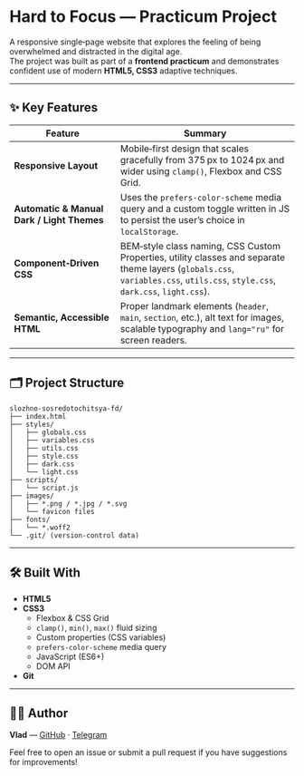 # Hard to Focus — Practicum Project

A responsive single‑page website that explores the feeling of being overwhelmed and distracted in the digital age.  
The project was built as part of a **frontend practicum** and demonstrates confident use of modern **HTML5, CSS3** adaptive techniques.

---

## ✨ Key Features

| Feature                                    | Summary                                                                                                                                                                       |
| ------------------------------------------ | ----------------------------------------------------------------------------------------------------------------------------------------------------------------------------- |
| **Responsive Layout**                      | Mobile‑first design that scales gracefully from 375 px to 1024 px and wider using `clamp()`, Flexbox and CSS Grid.                                                            |
| **Automatic & Manual Dark / Light Themes** | Uses the `prefers‑color‑scheme` media query and a custom toggle written in JS to persist the user’s choice in `localStorage`.                                                 |
| **Component‑Driven CSS**                   | BEM‑style class naming, CSS Custom Properties, utility classes and separate theme layers (`globals.css`, `variables.css`, `utils.css`, `style.css`, `dark.css`, `light.css`). |
| **Semantic, Accessible HTML**              | Proper landmark elements (`header`, `main`, `section`, etc.), alt text for images, scalable typography and `lang="ru"` for screen readers.                                    |

---

## 🗂 Project Structure

```
slozhno-sosredotochitsya-fd/
├── index.html
├── styles/
│   ├── globals.css
│   ├── variables.css
│   ├── utils.css
│   ├── style.css
│   ├── dark.css
│   └── light.css
├── scripts/
│   └── script.js
├── images/
│   ├── *.png / *.jpg / *.svg
│   └── favicon files
├── fonts/
│   └── *.woff2
└── .git/ (version‑control data)
```

---

## 🛠 Built With

- **HTML5**
- **CSS3**
  - Flexbox & CSS Grid
  - `clamp()`, `min()`, `max()` fluid sizing
  - Custom properties (CSS variables)
  - `prefers-color-scheme` media query
  - JavaScript (ES6+)
  - DOM API
- **Git**

---

## 🙋‍♀️ Author

**Vlad** — [GitHub](https://github.com/vladislav25v) · [Telegram](https://t.me/@badabuduz)

Feel free to open an issue or submit a pull request if you have suggestions for improvements!

